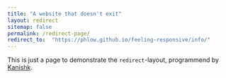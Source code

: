 ```yaml
---
title: "A website that doesn't exit"
layout: redirect
sitemap: false
permalink: /redirect-page/
redirect_to:  "https://phlow.github.io/feeling-responsive/info/"
---
```

This is just a page to demonstrate the `redirect`-layout, programmend by [Kanishk](https://codingtips.kanishkkunal.in/about/).